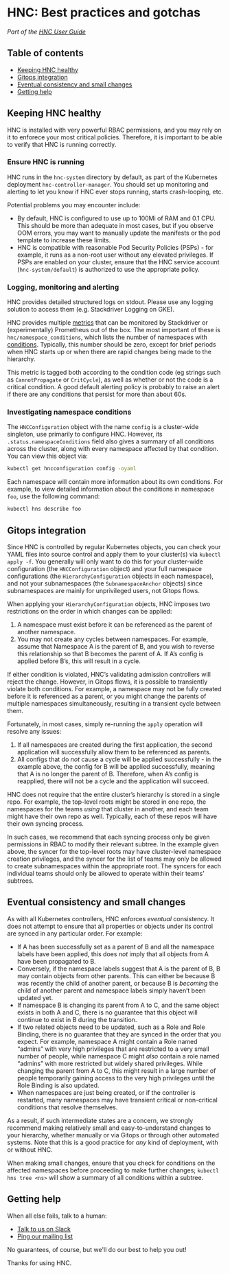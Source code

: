 # HNC: Best practices and gotchas
_Part of the [HNC User Guide](README.md)_

## Table of contents

* [Keeping HNC healthy](#health)
* [Gitops integration](#gitops)
* [Eventual consistency and small changes](#consistency)
* [Getting help](#help)

<a name="health"/>

## Keeping HNC healthy

HNC is installed with very powerful RBAC permissions, and you may rely on it to
enforece your most critical policies. Therefore, it is important to be able to
verify that HNC is running correctly.

### Ensure HNC is running

HNC runs in the `hnc-system` directory by default, as part of the Kubernetes
deployment `hnc-controller-manager`. You should set up monitoring and alerting
to let you know if HNC ever stops running, starts crash-looping, etc.

Potential problems you may encounter include:
* By default, HNC is configured to use up to 100Mi of RAM and 0.1 CPU. This
  should be more than adequate in most cases, but if you observe OOM errors, you
  may want to manually update the manifests or the pod template to increase
  these limits.
* HNC is compatible with reasonable Pod Security Policies (PSPs) - for example,
  it runs as a non-root user without any elevated privileges. If PSPs are
  enabled on your cluster, ensure that the HNC service account
  (`hnc-system/default`) is authorized to use the appropriate policy.

### Logging, monitoring and alerting

HNC provides detailed structured logs on stdout. Please use any logging solution
to access them (e.g. Stackdriver Logging on GKE).

HNC provides multiple [metrics](how-to.md#admin-metrics) that can be monitored
by Stackdriver or (experimentally) Prometheus out of the box. The most important
of these is `hnc/namespace_conditions`, which lists the number of namespaces
with [conditions](concepts.md#admin-conditions). Typically, this number should
be zero, except for brief periods when HNC starts up or when there are rapid
changes being made to the hierarchy.

This metric is tagged both according to the condition code (eg strings such as
`CannotPropagate` or `CritCycle`), as well as whether or not the code is a
critical condition. A good default alerting policy is probably to raise an alert
if there are any conditions that persist for more than about 60s.

### Investigating namespace conditions

The `HNCConfiguration` object with the name `config` is a cluster-wide
singleton, use primarily to configure HNC. However, its
`.status.namespaceConditions` field also gives a summary of all conditions
across the cluster, along with every namespace affected by that condition. You
can view this object via:

```bash
kubectl get hncconfiguration config -oyaml
```

Each namespace will contain more information about its own conditions. For
example, to view detailed information about the conditions in namespace `foo`,
use the following command:

```bash
kubectl hns describe foo
```

<a name="gitops"/>

## Gitops integration

Since HNC is controlled by regular Kubernetes objects, you can check your YAML
files into source control and apply them to your cluster(s) via `kubectl apply
-f`. You generally will only want to do this for your cluster-wide configuration
(the `HNCConfiguration` object) and your full namespace configurations (the
`HierarchyConfiguration` objects in each namespace), and not your subnamespaces
(the `SubnamespaceAnchor` objects) since subnamespaces are mainly for
unprivileged users, not Gitops flows.

When applying your `HierarchyConfiguration` objects, HNC imposes two
restrictions on the order in which changes can be applied:

1. A namespace must exist before it can be referenced as the parent of another
   namespace.
1. You may not create any cycles between namespaces. For example, assume that
   Namespace A is the parent of B, and you wish to reverse this relationship so
   that B becomes the parent of A. If A’s config is applied before B’s, this
   will result in a cycle.

If either condition is violated, HNC’s validating admission controllers will
reject the change. However, in Gitops flows, it is possible to transiently
violate both conditions. For example, a namespace may not be fully created
before it is referenced as a parent, or you might change the parents of multiple
namespaces simultaneously, resulting in a transient cycle between them.

Fortunately, in most cases, simply re-running the `apply` operation will resolve
any issues:

1. If all namespaces are created during the first application, the second
   application will successfully allow them to be referenced as parents.
1. All configs that do _not_ cause a cycle will be applied successfully - in the
   example above, the config for B will be applied successfully, meaning that A
   is no longer the parent of B. Therefore, when A’s config is reapplied, there
   will not be a cycle and the application will succeed.

HNC does not require that the entire cluster’s hierarchy is stored in a single
repo. For example, the top-level roots might be stored in one repo, the
namespaces for the teams _using_ that cluster in another, and each team might
have their own repo as well. Typically, each of these repos will have their own
syncing process.

In such cases, we recommend that each syncing process only be given permissions
in RBAC to modify their relevant subtree. In the example given above, the syncer
for the top-level roots may have cluster-level namespace creation privileges,
and the syncer for the list of teams may only be allowed to create subnamespaces
within the appropriate root. The syncers for each individual teams should only
be allowed to operate within their teams’ subtrees.

<a name="consistency"/>

## Eventual consistency and small changes

As with all Kubernetes controllers, HNC enforces _eventual_ consistency. It does
not attempt to ensure that all properties or objects under its control are
synced in any particular order. For example:

* If A has been successfully set as a parent of B and all the namespace labels
  have been applied, this does _not_ imply that all objects from A have been
  propagated to B.
* Conversely, if the namespace labels suggest that A is the parent of B, B may
  contain objects from other parents. This can either be because B was recently
  the child of another parent, or because B is _becoming_ the child of another
  parent and namespace labels simply haven’t been updated yet.
* If namespace B is changing its parent from A to C, and the same object exists
  in both A and C, there is no guarantee that this object will continue to exist
  in B during the transition.
* If two related objects need to be updated, such as a Role and Role Binding,
  there is no guarantee that they are synced in the order that you expect. For
  example, namespace A might contain a Role named “admins” with very high
  privileges that are restricted to a very small number of people, while
  namespace C might _also_ contain a role named “admins” with more restricted
  but widely shared privileges. While changing the parent from A to C, this
  might result in a large number of people temporarily gaining access to the
  very high privileges until the Role Binding is also updated.
* When namespaces are just being created, or if the controller is restarted,
  many namespaces may have transient critical or non-critical conditions that
  resolve themselves.

As a result, if such intermediate states are a concern, we strongly recommend
making relatively small and easy-to-understand changes to your hierarchy,
whether manually or via Gitops or through other automated systems. Note that
this is a good practice for _any_ kind of deployment, with or without HNC.

When making small changes, ensure that you check for conditions on the affected
namespaces before proceeding to make further changes; `kubectl hns tree <ns>`
will show a summary of all conditions within a subtree.

<a name="help"/>

## Getting help

When all else fails, talk to a human:

- [Talk to us on Slack](https://kubernetes.slack.com/messages/wg-multitenancy)
- [Ping our mailing list](https://groups.google.com/forum/#!forum/kubernetes-wg-multitenancy)

No guarantees, of course, but we'll do our best to help you out!

Thanks for using HNC.
